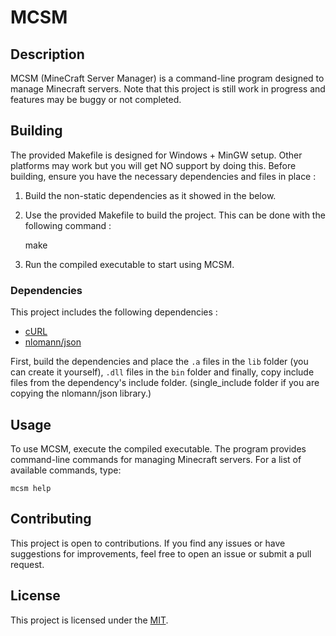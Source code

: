 # MCSM

## Description

MCSM (MineCraft Server Manager) is a command-line program designed to manage Minecraft servers. Note that this project is still work in progress and features may be buggy or not completed.

## Building

The provided Makefile is designed for Windows + MinGW setup. Other platforms may work but you will get NO support by doing this. Before building, ensure you have the necessary dependencies and files in place :

1. Build the non-static dependencies as it showed in the below.

2. Use the provided Makefile to build the project. This can be done with the following command :

    make

3. Run the compiled executable to start using MCSM.

### Dependencies

This project includes the following dependencies :

* [cURL](https://github.com/curl/curl)
* [nlomann/json](https://github.com/nlohmann/json)

First, build the dependencies and place the `.a` files in the `lib` folder (you can create it yourself), `.dll` files in the `bin` folder and finally, copy include files from the dependency's include folder. (single_include folder if you are copying the nlomann/json library.)

## Usage

To use MCSM, execute the compiled executable. The program provides command-line commands for managing Minecraft servers. For a list of available commands, type:

    mcsm help

## Contributing

This project is open to contributions. If you find any issues or have suggestions for improvements, feel free to open an issue or submit a pull request.

## License

This project is licensed under the [MIT](LICENSE).
